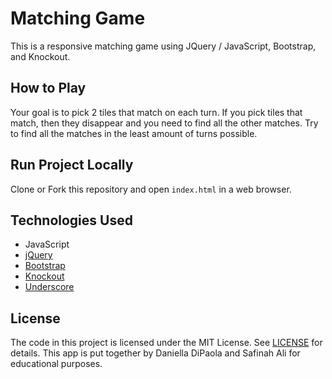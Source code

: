 #  Matching Game
This is a responsive matching game using JQuery / JavaScript, Bootstrap, and Knockout. 


## How to Play

Your goal is to pick 2 tiles that match on each turn. If you pick tiles that match, then they disappear and you need to find all the other matches. Try to find all the matches in the least amount of turns possible.

## Run Project Locally

Clone or Fork this repository and open `index.html` in a web browser.

## Technologies Used
* JavaScript
* [jQuery](https://jquery.com)
* [Bootstrap](http://getbootstrap.com)
* [Knockout](https://knockoutjs.com)
* [Underscore](http://underscorejs.org)


## License

The code in this project is licensed under the MIT License. See [LICENSE](https://github.com/kellim/matching-game/blob/master/LICENSE) for details.
This app is put together by Daniella DiPaola and Safinah Ali for educational purposes.
